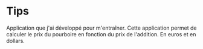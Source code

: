 # Tips

Application que j'ai développé pour m'entraîner. Cette application permet de calculer le prix du pourboire en fonction du prix de l'addition. En euros et en dollars.

